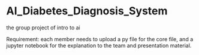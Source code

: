 # AI_Diabetes_Diagnosis_System
the group project of intro to ai


Requirement: each member needs to upload a py file for the core file, and a jupyter notebook for the explanation to the team and presentation material.
